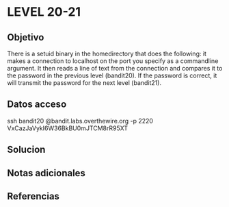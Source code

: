 # LEVEL 20-21

## Objetivo
There is a setuid binary in the homedirectory that does the following: it makes a connection to localhost on the port you specify as a commandline argument. It then reads a line of text from the connection and compares it to the password in the previous level (bandit20). If the password is correct, it will transmit the password for the next level (bandit21).

## Datos acceso
ssh bandit20 @bandit.labs.overthewire.org -p 2220
VxCazJaVykI6W36BkBU0mJTCM8rR95XT
## Solucion

## Notas adicionales

## Referencias

